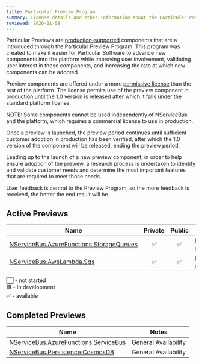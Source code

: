 ```yaml
---
title: Particular Preview Program
summary: License details and other information about the Particular Preview Program
reviewed: 2020-11-08
---
```


Particular Previews are [production-supported](support-policy.md) components that are a introduced through the Particular Preview Program. This program was created to make it easier for Particular Software to advance new components into the platform while improving user involvement, validating user interest in those components, and increasing the rate at which new components can be adopted.

Preview components are offered under a more [permissive license](https://particular.net/eula/previews) than the rest of the platform. The license permits use of the preview component in production until the 1.0 version is released after which it falls under the standard platform license.

NOTE: Some components cannot be used independently of NServiceBus and the platform, which requires a commercial license to use in production.

Once a preview is launched, the preview period continues until sufficient customer adoption in production has been verified, after which the 1.0 version of the component will be released, ending the preview period.

Leading up to the launch of a new preview component, in order to help ensure adoption of the preview, a research process is undertaken to identify and validate customer needs and determine the most important features that are required to meet those needs.

User feedback is central to the Preview Program, so the more feedback is received, the better the end result will be.

## Active Previews

| Name                       | Private | Public | Notes  |
|----------------------------|:-------:|:------:|--------|
| [NServiceBus.AzureFunctions.StorageQueues](/previews/azure-functions-storage-queues.md)| :white_check_mark: | :white_check_mark: | [Forum discussion](https://discuss.particular.net/t/nservicebus-azurefunctions-storagequeues-public-preview/1911) |
| [NServiceBus.AwsLambda.Sqs](/previews/aws-lambda-simple-queue-service.md)| :white_check_mark: | :white_check_mark: | [Forum discussion](https://discuss.particular.net/t/nservicebus-awslambda-sqs-public-preview-release-available/2158) |

:white_large_square: - not started<br>
:green_square: - in development<br>
:white_check_mark: - available<br>

## Completed Previews

| Name | Notes |
|------|-------|
| [NServiceBus.AzureFunctions.ServiceBus](/nservicebus/hosting/azure-functions/service-bus.md) | General Availability |
| [NServiceBus.Persistence.CosmosDB](/persistence/cosmosdb) | General Availability |
